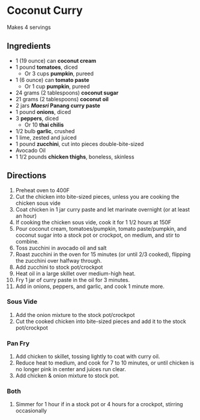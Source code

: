 # Coconut Curry

Makes 4 servings

## Ingredients

- 1 (19 ounce) can **coconut cream**
- 1 pound **tomatoes**, diced
    - Or 3 cups **pumpkin**, pureed
- 1 (6 ounce) can **tomato paste**
    - Or 1 cup **pumpkin**, pureed
- 24 grams (2 tablespoons) **coconut sugar**
- 21 grams (2 tablespoons) **coconut oil**
- 2 jars **_Maesri_ Panang curry paste**
- 1 pound **onions**, diced
- 3 **peppers**, diced
    - Or 10 **thai chilis**
- 1/2 bulb **garlic**, crushed
- 1 lime, zested and juiced
- 1 pound **zucchini**, cut into pieces double-bite-sized
- Avocado Oil
- 1 1/2 pounds **chicken thighs**, boneless, skinless

## Directions

1. Preheat oven to 400F
1. Cut the chicken into bite-sized pieces, unless you are cooking the chicken sous vide
1. Coat chicken in 1 jar curry paste and let marinate overnight (or at least an hour)
1. If cooking the chicken sous vide, cook it for 1 1/2 hours at 150F
1. Pour coconut cream, tomatoes/pumpkin, tomato paste/pumpkin, and coconut sugar into a stock pot or crockpot, on medium, and stir to combine.
1. Toss zucchini in avocado oil and salt
1. Roast zucchini in the oven for 15 minutes (or until 2/3 cooked), flipping the zucchini over halfway through.
1. Add zucchini to stock pot/crockpot
1. Heat oil in a large skillet over medium-high heat.
1. Fry 1 jar of  curry paste in the oil for 3 minutes.
1. Add in onions, peppers, and garlic, and cook 1 minute more.

### Sous Vide

1. Add the onion mixture to the stock pot/crockpot
1. Cut the cooked chicken into bite-sized pieces and add it to the stock pot/crockpot

### Pan Fry

1. Add chicken to skillet, tossing lightly to coat with curry oil.
1. Reduce heat to medium, and cook for 7 to 10 minutes, or until chicken is no longer pink in center and juices run clear.
1. Add chicken & onion mixture to stock pot.

### Both

1. Simmer for 1 hour if in a stock pot or 4 hours for a crockpot, stirring occasionally
